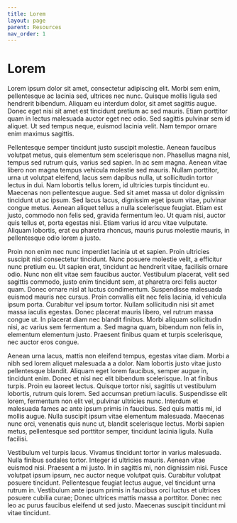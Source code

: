```yaml
---
title: Lorem
layout: page
parent: Resources
nav_order: 1
---
```


# Lorem

Lorem ipsum dolor sit amet, consectetur adipiscing elit. Morbi sem enim, pellentesque ac lacinia sed, ultrices nec nunc. Quisque mollis ligula sed hendrerit bibendum. Aliquam eu interdum dolor, sit amet sagittis augue. Donec eget nisi sit amet est tincidunt pretium ac sed mauris. Etiam porttitor quam in lectus malesuada auctor eget nec odio. Sed sagittis pulvinar sem id aliquet. Ut sed tempus neque, euismod lacinia velit. Nam tempor ornare enim maximus sagittis.

Pellentesque semper tincidunt justo suscipit molestie. Aenean faucibus volutpat metus, quis elementum sem scelerisque non. Phasellus magna nisl, tempus sed rutrum quis, varius sed sapien. In ac sem magna. Aenean vitae libero non magna tempus vehicula molestie sed mauris. Nullam porttitor, urna ut volutpat eleifend, lacus sem dapibus nulla, ut sollicitudin tortor lectus in dui. Nam lobortis tellus lorem, id ultricies turpis tincidunt eu. Maecenas non pellentesque augue. Sed sit amet massa ut dolor dignissim tincidunt ut ac ipsum. Sed lacus lacus, dignissim eget ipsum vitae, pulvinar congue metus. Aenean aliquet tellus a nulla scelerisque feugiat. Etiam est justo, commodo non felis sed, gravida fermentum leo. Ut quam nisi, auctor quis tellus et, porta egestas nisi. Etiam varius id arcu vitae vulputate. Aliquam lobortis, erat eu pharetra rhoncus, mauris purus molestie mauris, in pellentesque odio lorem a justo.

Proin non enim nec nunc imperdiet lacinia ut et sapien. Proin ultricies suscipit nisl consectetur tincidunt. Nunc posuere molestie velit, a efficitur nunc pretium eu. Ut sapien erat, tincidunt ac hendrerit vitae, facilisis ornare odio. Nunc non elit vitae sem faucibus auctor. Vestibulum placerat, velit sed sagittis commodo, justo enim tincidunt sem, at pharetra orci felis auctor quam. Donec ornare nisl at luctus condimentum. Suspendisse malesuada euismod mauris nec cursus. Proin convallis elit nec felis lacinia, id vehicula ipsum porta. Curabitur vel ipsum tortor. Nullam sollicitudin nisi sit amet massa iaculis egestas. Donec placerat mauris libero, vel rutrum massa congue ut. In placerat diam nec blandit finibus. Morbi aliquam sollicitudin nisi, ac varius sem fermentum a. Sed magna quam, bibendum non felis in, elementum elementum justo. Praesent finibus quam et turpis scelerisque, nec auctor eros congue.

Aenean urna lacus, mattis non eleifend tempus, egestas vitae diam. Morbi a nibh sed lorem aliquet malesuada a a dolor. Nam lobortis justo vitae justo pellentesque blandit. Aliquam eget lorem faucibus, semper augue in, tincidunt enim. Donec et nisi nec elit bibendum scelerisque. In at finibus turpis. Proin eu laoreet lectus. Quisque tortor nisi, sagittis ut vestibulum lobortis, rutrum quis lorem. Sed accumsan pretium iaculis. Suspendisse elit lorem, fermentum non elit vel, pulvinar ultricies nunc. Interdum et malesuada fames ac ante ipsum primis in faucibus. Sed quis mattis mi, id mollis augue. Nulla suscipit ipsum vitae elementum malesuada. Maecenas nunc orci, venenatis quis nunc ut, blandit scelerisque lectus. Morbi sapien metus, pellentesque sed porttitor semper, tincidunt lacinia ligula. Nulla facilisi.

Vestibulum vel turpis lacus. Vivamus tincidunt tortor in varius malesuada. Nulla finibus sodales tortor. Integer id ultricies mauris. Aenean vitae euismod nisi. Praesent a mi justo. In in sagittis mi, non dignissim nisi. Fusce volutpat ipsum ipsum, nec auctor neque volutpat quis. Curabitur volutpat posuere tincidunt. Pellentesque feugiat lectus augue, vel tincidunt urna rutrum in. Vestibulum ante ipsum primis in faucibus orci luctus et ultrices posuere cubilia curae; Donec ultrices mattis massa a porttitor. Donec nec leo ac purus faucibus eleifend ut sed justo. Maecenas suscipit tincidunt mi vitae tincidunt.
